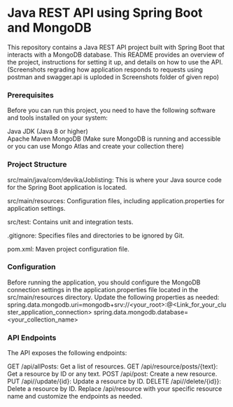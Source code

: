 # Java REST API using Spring Boot and MongoDB


This repository contains a Java REST API project built with Spring Boot that interacts with a MongoDB database. This README provides an overview of the project, instructions for setting it up, and details on how to use the API.
(Screenshots regrading how application responds to requests using postman and swagger.api is uploded in Screenshots folder of given repo)

### Prerequisites
Before you can run this project, you need to have the following software and tools installed on your system:

Java JDK (Java 8 or higher)<br>
Apache Maven
MongoDB (Make sure MongoDB is running and accessible or you can use Mongo Atlas and create your collection there)

### Project Structure
src/main/java/com/devika/Joblisting: This is where your Java source code for the Spring Boot application is located.

src/main/resources: Configuration files, including application.properties for application settings.

src/test: Contains unit and integration tests.

.gitignore: Specifies files and directories to be ignored by Git.

pom.xml: Maven project configuration file.

### Configuration
Before running the application, you should configure the MongoDB connection settings in the application.properties file located in the src/main/resources directory. Update the following properties as needed:
spring.data.mongodb.uri=mongodb+srv://<your_root>:<password>@<Link_for_your_cluster_application_connection>
spring.data.mongodb.database=<your_collection_name>

### API Endpoints
The API exposes the following endpoints:

GET /api/allPosts: Get a list of resources.
GET /api/resource/posts/{text}: Get a resource by ID or any text.
POST /api/post: Create a new resource.
PUT /api//update/{id}: Update a resource by ID.
DELETE /api//delete/{id}}: Delete a resource by ID.
Replace /api/resource with your specific resource name and customize the endpoints as needed.

